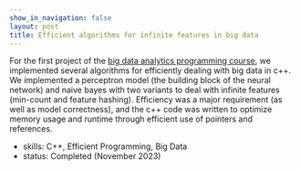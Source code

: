 ```yaml
---
show_in_navigation: false
layout: post
title: Efficient algorithms for infinite features in big data
---
```



For the first project of the [big data analytics programming course](https://onderwijsaanbod.kuleuven.be/syllabi/e/H00Y4AE.htm#activetab=doelstellingen_idp2617152), we implemented several algorithms for efficiently dealing with big data in c++. 
We implemented a perceptron model (the building block of the neural network) and naive bayes with two variants to deal with infinite features (min-count and feature hashing). Efficiency was a major requirement (as well as model correctness), and the c++ code was written to optimize memory usage and runtime through efficient use of pointers and references.
- skills: C++, Efficient Programming, Big Data
- status: Completed (November 2023)
